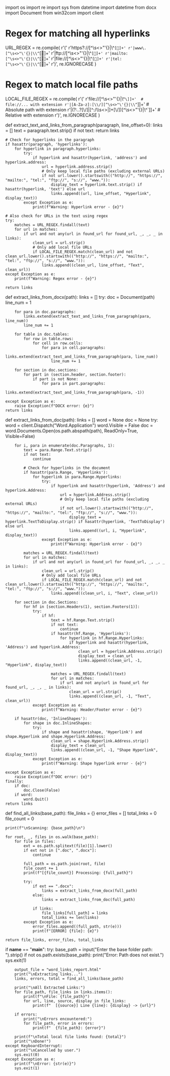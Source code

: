 import os
import re
import sys
from datetime import datetime
from docx import Document
from win32com import client

# Regex for matching all hyperlinks
URL_REGEX = re.compile(
    r'('
    r'https?://[^\s<>"\'{}|\\^`[]+'
    r'|www\.[^\s<>"\'{}|\\^`[]+'
    r'|ftp://[^\s<>"\'{}|\\^`[]+'
    r'|mailto:[^\s<>"\'{}|\\^`[]+'
    r'|file://[^\s<>"\'{}|\\^`[]+'
    r'|tel:[^\s<>"\'{}|\\^`[]+'
    r')',
    re.IGNORECASE
)

# Regex to match local file paths
LOCAL_FILE_REGEX = re.compile(
    r'('
    r'file://[^\s<>"\'{}|\\^`\]]+'  # file://... with extension
    r'|[A-Za-z]:[\\/][^\s<>"\'{}|\\^`\]]+'  # Absolute path with extension
    r'|(?:\.\.?[\\/]|[^:/\\\s<>|]+[\\/])[^\s<>"\'{}|\\^`\]]+'  # Relative with extension
    r')',
    re.IGNORECASE
)

def extract_text_and_links_from_paragraph(paragraph, line_offset=0):
    links = []
    text = paragraph.text.strip()
    if not text:
        return links

    # Check for hyperlinks in the paragraph
    if hasattr(paragraph, 'hyperlinks'):
        for hyperlink in paragraph.hyperlinks:
            try:
                if hyperlink and hasattr(hyperlink, 'address') and hyperlink.address:
                    url = hyperlink.address.strip()
                    # Only keep local file paths (excluding external URLs)
                    if not url.lower().startswith(("http://", "https://", "mailto:", "tel:", "ftp://", "s://", "www.")):
                        display_text = hyperlink.text.strip() if hasattr(hyperlink, 'text') else url
                        links.append((url, line_offset, "Hyperlink", display_text))
            except Exception as e:
                print(f"Warning: Hyperlink error - {e}")

    # Also check for URLs in the text using regex
    try:
        matches = URL_REGEX.findall(text)
        for url in matches:
            if url and not any(url in found_url for found_url, _, _, _ in links):
                clean_url = url.strip()
                # Only add local file URLs
                if LOCAL_FILE_REGEX.match(clean_url) and not clean_url.lower().startswith(("http://", "https://", "mailto:", "tel:", "ftp://", "s://", "www.")):
                    links.append((clean_url, line_offset, "Text", clean_url))
    except Exception as e:
        print(f"Warning: Regex error - {e}")

    return links

def extract_links_from_docx(path):
    links = []
    try:
        doc = Document(path)
        line_num = 1

        for para in doc.paragraphs:
            links.extend(extract_text_and_links_from_paragraph(para, line_num))
            line_num += 1

        for table in doc.tables:
            for row in table.rows:
                for cell in row.cells:
                    for para in cell.paragraphs:
                        links.extend(extract_text_and_links_from_paragraph(para, line_num))
                        line_num += 1

        for section in doc.sections:
            for part in (section.header, section.footer):
                if part is not None:
                    for para in part.paragraphs:
                        links.extend(extract_text_and_links_from_paragraph(para, -1))

    except Exception as e:
        raise Exception(f"DOCX error: {e}")
    return links

def extract_links_from_doc(path):
    links = []
    word = None
    doc = None
    try:
        word = client.Dispatch("Word.Application")
        word.Visible = False
        doc = word.Documents.Open(os.path.abspath(path), ReadOnly=True, Visible=False)

        for i, para in enumerate(doc.Paragraphs, 1):
            text = para.Range.Text.strip()
            if not text:
                continue

            # Check for hyperlinks in the document
            if hasattr(para.Range, 'Hyperlinks'):
                for hyperlink in para.Range.Hyperlinks:
                    try:
                        if hyperlink and hasattr(hyperlink, 'Address') and hyperlink.Address:
                            url = hyperlink.Address.strip()
                            # Only keep local file paths (excluding external URLs)
                            if not url.lower().startswith(("http://", "https://", "mailto:", "tel:", "ftp://", "s://", "www.")):
                                display_text = hyperlink.TextToDisplay.strip() if hasattr(hyperlink, 'TextToDisplay') else url
                                links.append((url, i, "Hyperlink", display_text))
                    except Exception as e:
                        print(f"Warning: Hyperlink error - {e}")

            matches = URL_REGEX.findall(text)
            for url in matches:
                if url and not any(url in found_url for found_url, _, _, _ in links):
                    clean_url = url.strip()
                    # Only add local file URLs
                    if LOCAL_FILE_REGEX.match(clean_url) and not clean_url.lower().startswith(("http://", "https://", "mailto:", "tel:", "ftp://", "s://", "www.")):
                        links.append((clean_url, i, "Text", clean_url))

        for section in doc.Sections:
            for hf in [section.Headers(1), section.Footers(1)]:
                try:
                    if hf:
                        text = hf.Range.Text.strip()
                        if not text:
                            continue
                        if hasattr(hf.Range, 'Hyperlinks'):
                            for hyperlink in hf.Range.Hyperlinks:
                                if hyperlink and hasattr(hyperlink, 'Address') and hyperlink.Address:
                                    clean_url = hyperlink.Address.strip()
                                    display_text = clean_url
                                    links.append((clean_url, -1, "Hyperlink", display_text))

                        matches = URL_REGEX.findall(text)
                        for url in matches:
                            if url and not any(url in found_url for found_url, _, _, _ in links):
                                clean_url = url.strip()
                                links.append((clean_url, -1, "Text", clean_url))
                except Exception as e:
                    print(f"Warning: Header/Footer error - {e}")

        if hasattr(doc, 'InlineShapes'):
            for shape in doc.InlineShapes:
                try:
                    if shape and hasattr(shape, 'Hyperlink') and shape.Hyperlink and shape.Hyperlink.Address:
                        clean_url = shape.Hyperlink.Address.strip()
                        display_text = clean_url
                        links.append((clean_url, -1, "Shape Hyperlink", display_text))
                except Exception as e:
                    print(f"Warning: Shape hyperlink error - {e}")

    except Exception as e:
        raise Exception(f"DOC error: {e}")
    finally:
        if doc:
            doc.Close(False)
        if word:
            word.Quit()
    return links

def find_all_links(base_path):
    file_links = {}
    error_files = []
    total_links = 0
    file_count = 0

    print(f"\nScanning: {base_path}\n")

    for root, _, files in os.walk(base_path):
        for file in files:
            ext = os.path.splitext(file)[1].lower()
            if ext not in [".doc", ".docx"]:
                continue

            full_path = os.path.join(root, file)
            file_count += 1
            print(f"[{file_count}] Processing: {full_path}")

            try:
                if ext == ".docx":
                    links = extract_links_from_docx(full_path)
                else:
                    links = extract_links_from_doc(full_path)

                if links:
                    file_links[full_path] = links
                    total_links += len(links)
            except Exception as e:
                error_files.append((full_path, str(e)))
                print(f"[ERROR] {file}: {e}")

    return file_links, error_files, total_links

if __name__ == "__main__":
    try:
        base_path = input("Enter the base folder path: ").strip()
        if not os.path.exists(base_path):
            print("Error: Path does not exist.")
            sys.exit(1)

        output_file = "word_links_report.html"
        print("\nExtracting links...")
        links, errors, total = find_all_links(base_path)

        print("\nAll Extracted Links:")
        for file_path, file_links in links.items():
            print(f"\nFile: {file_path}")
            for url, line, source, display in file_links:
                print(f"  [{source}] Line {line}: {display} -> {url}")

        if errors:
            print("\nErrors encountered:")
            for file_path, error in errors:
                print(f"  {file_path}: {error}")

        print(f"\nTotal local file links found: {total}")
        print("\nDone!")
    except KeyboardInterrupt:
        print("\nCancelled by user.")
        sys.exit(0)
    except Exception as e:
        print(f"\nError: {str(e)}")
        sys.exit(1)